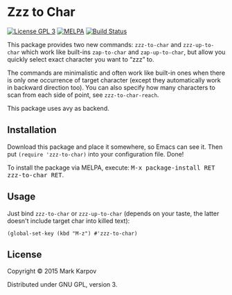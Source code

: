 # Zzz to Char

[![License GPL 3](https://img.shields.io/badge/license-GPL_3-green.svg)](http://www.gnu.org/licenses/gpl-3.0.txt)
[![MELPA](http://melpa.org/packages/zzz-to-char-badge.svg)](http://melpa.org/#/zzz-to-char)
[![Build Status](https://travis-ci.org/mrkkrp/zzz-to-char.svg?branch=master)](https://travis-ci.org/mrkkrp/zzz-to-char)

This package provides two new commands: `zzz-to-char` and `zzz-up-to-char`
which work like built-ins `zap-to-char` and `zap-up-to-char`, but allow you
quickly select exact character you want to “zzz” to.

The commands are minimalistic and often work like built-in ones when there
is only one occurrence of target character (except they automatically work
in backward direction too). You can also specify how many characters to scan
from each side of point, see `zzz-to-char-reach`.

This package uses avy as backend.

## Installation

Download this package and place it somewhere, so Emacs can see it. Then put
`(require 'zzz-to-char)` into your configuration file. Done!

To install the package via MELPA, execute: <kbd>M-x package-install RET
zzz-to-char RET</kbd>.

## Usage

Just bind `zzz-to-char` or `zzz-up-to-char` (depends on your taste, the
latter doesn't include target char into killed text):

```emacs-lisp
(global-set-key (kbd "M-z") #'zzz-to-char)
```

## License

Copyright © 2015 Mark Karpov

Distributed under GNU GPL, version 3.
